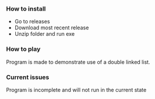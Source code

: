 ### How to install
- Go to releases
- Download most recent release
- Unzip folder and run exe

### How to play

Program is made to demonstrate use of a double linked list.


### Current issues

Program is incomplete and will not run in the current state
